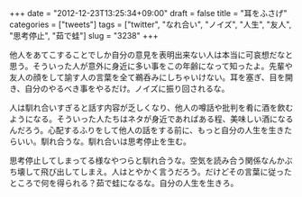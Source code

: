 +++
date = "2012-12-23T13:25:34+09:00"
draft = false
title = "耳をふさげ"
categories = ["tweets"]
tags = ["twitter", "なれ合い", "ノイズ", "人生", "友人", "思考停止", "茹で蛙"]
slug = "3238"
+++

他人をあてこすることでしか自分の意見を表明出来ない人は本当に可哀想だなと思う。そういった人が意外に身近に多い事をこの年齢になって知ったよ。先輩や友人の顔をして諭す人の言葉を全て鵜呑みにしちゃいけない。耳を塞ぎ、目を開き、自分のやるべき事をやるだけ。ノイズに振り回されるな。

人は馴れ合いすぎると話す内容が乏しくなり、他人の噂話や批判を肴に酒を飲むようになる。そういった人たちはネタが身近であればある程、美味しい酒になるんだろう。心配するふりをして他人の話をする前に、もっと自分の人生を生きたらいい。馴れ合うな。馴れ合いは思考停止を生む。

思考停止してしまってる様なやつらと馴れ合うな。空気を読み合う関係なんかぶち壊して飛び出してしまえ。人はとやかく言うだろう。だけどその言葉に従ったところで何を得られる？茹で蛙になるな。自分の人生を生きろ。
